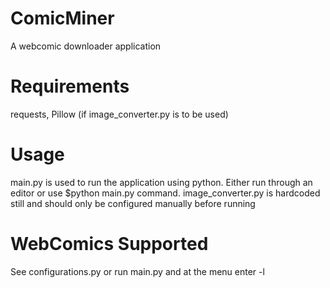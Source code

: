 ComicMiner
==========

A webcomic downloader application

Requirements
==========

requests,
Pillow (if image_converter.py is to be used)

Usage
==========

main.py is used to run the application using python. Either run through an editor or use $python main.py command.
image_converter.py is hardcoded still and should only be configured manually before running

WebComics Supported
==========

See configurations.py or run main.py and at the menu enter -l

